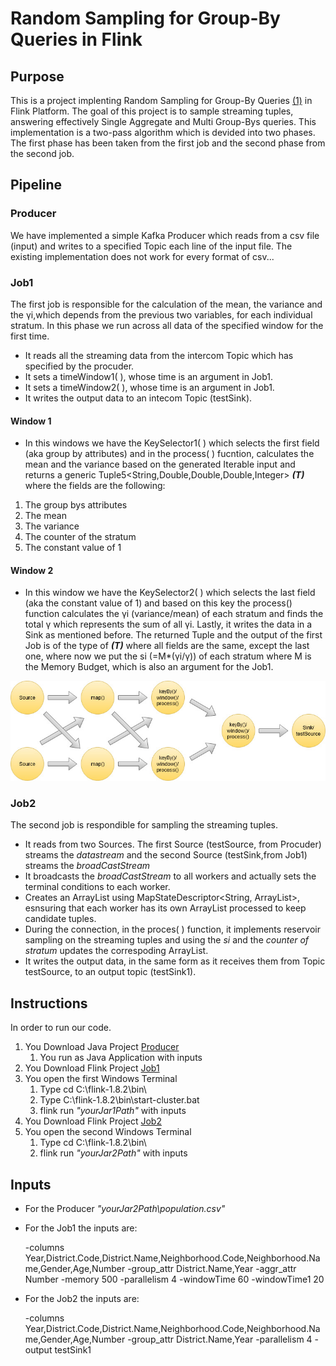 # Random Sampling for Group-By Queries in Flink
 
## Purpose
This is a project implenting Random Sampling for Group-By Queries [(1)](https://arxiv.org/pdf/1909.02629.pdf) in Flink Platform.
The goal of this project is to sample streaming tuples, answering effectively Single Aggregate and Multi Group-Bys queries.
This implementation is a two-pass algorithm which is devided into two phases. The first phase has been taken from the first job and the second phase from the second job.


## Pipeline

### Producer
We have implemented a simple Kafka Producer which reads from a csv file (input) and writes to a specified Topic each line of the input file.
The existing implementation does not work for every format of csv...
### Job1
The first job is responsible for the calculation of the mean, the variance and the γi,which depends from the previous two variables, for each individual stratum.
In this phase we run across all data of the specified window for the first time.
* It reads all the streaming data from the intercom Topic which has specified by the procuder.
* It sets a timeWindow1( ), whose time is an argument in Job1. 
* It sets a timeWindow2( ), whose time is an argument in Job1. 
* It writes the output data to an intecom Topic (testSink).
#### Window 1
* In this windows we have the KeySelector1( ) which selects the first field (aka group by attributes) and in the process( ) fucntion, calculates the mean and 
the variance based on the generated Iterable 
input and returns a generic Tuple5<String,Double,Double,Double,Integer> **_(T)_**
where the fields are the following:
1. The group bys attributes 
2. The mean
3. The variance
4. The counter of the stratum 
5. The constant value of 1
#### Window 2
* In this window we have the KeySelector2( ) which selects the last field (aka the constant value of 1) and based on this key the process() function
calculates the γi (variance/mean) of each stratum and finds the total γ which represents the sum of all γi. Lastly, it writes the data in a Sink as mentioned before.
The returned Tuple and the output of the first Job is of the type of **_(T)_** where all fields are the same, except the last one, where now we put the si (=M\*(γi/γ)) of each stratum 
where M is the Memory Budget, which is also an argument for the Job1.


![](Sources/Photos/Job1.jpg "Job1")


### Job2

The second job is respondible for sampling the streaming tuples. 
* It reads from two Sources. The first Source (testSource, from Procuder) streams the *datastream* and the second Source (testSink,from Job1) streams the *broadCastStream*
* It broadcasts the *broadCastStream* to all workers and actually sets the terminal conditions to each worker.
* Creates an ArrayList using MapStateDescriptor<String, ArrayList<String>>, esnsuring that each worker has its own ArrayList processed to keep candidate tuples.
* During the connection, in the proces( ) function, it implements reservoir sampling on the streaming tuples and using the *si* and the *counter of stratum* updates the correspoding ArrayList.
* It writes the output data, in the same form as it receives them from Topic testSource, to an output topic (testSink1).

## Instructions 

In order to run our code.
1. You Download Java Project [Producer](Job1/finaljob1.jar) 
	1. You run as Java Application with inputs
2. You Download Flink Project [Job1](Job1/finaljob1.jar)
3. You open the first Windows Terminal 
	1. Type cd C:\flink-1.8.2\bin\ 
	2. Type C:\flink-1.8.2\bin\start-cluster.bat
	3. flink run *"yourJar1Path"* with inputs
4. You Download Flink Project [Job2]()
5. You open the second Windows Terminal
	1. Type cd C:\flink-1.8.2\bin\ 
	2. flink run *"yourJar2Path"* with inputs

## Inputs


* For the Producer
*"yourJar2Path\population.csv"*


* For the Job1 the inputs are:

	-columns Year,District.Code,District.Name,Neighborhood.Code,Neighborhood.Name,Gender,Age,Number
	-group_attr District.Name,Year
	-aggr_attr Number
	-memory 500
	-parallelism 4
	-windowTime 60
	-windowTime1 20

* For the Job2 the inputs are:

	-columns Year,District.Code,District.Name,Neighborhood.Code,Neighborhood.Name,Gender,Age,Number 
	-group_attr District.Name,Year
	-parallelism 4 
	-output testSink1
